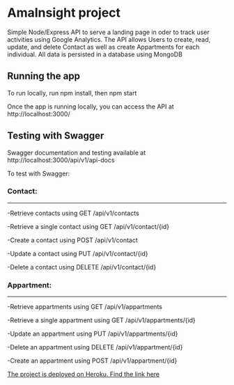 # AmaInsight project
Simple Node/Express API to serve a landing page in oder to track user activities using Google Analytics. The API allows Users to create, read, update, and delete Contact as well as create Appartments for each individual. All data is persisted in a database using MongoDB

## Running the app
To run locally, run npm install, then npm start

Once the app is running locally, you can access the API at http://localhost:3000/

## Testing with Swagger
Swagger documentation and testing available at http://localhost:3000/api/v1/api-docs

To test with Swagger:

### Contact:
----
-Retrieve contacts using GET /api/v1/contacts

-Retrieve a single contact using GET /api/v1/contact/{id}

-Create a contact using POST /api/v1/contact

-Update a contact using PUT /api/v1/contact/{id}

-Delete a contact using DELETE /api/v1/contact/{id}


### Appartment:
----
-Retrieve appartments using GET /api/v1/appartments

-Retrieve a single appartment using GET /api/v1/appartments/{id}

-Update an appartment using PUT /api/v1/appartments/{id}

-Delete an appartment using DELETE /api/v1/appartment/{id}

-Create an appartment using POST /api/v1/appartment/{id}


[The project is deployed on Heroku. Find the link here](https://amainsight.herokuapp.com/)
